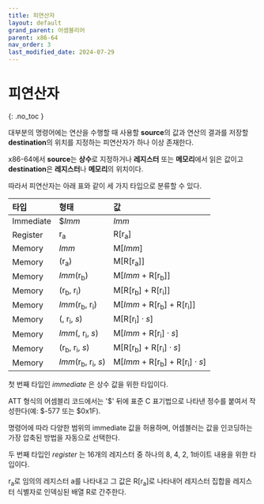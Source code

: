 ```yaml
---
title: 피연산자
layout: default
grand_parent: 어셈블리어
parent: x86-64
nav_order: 3
last_modified_date: 2024-07-29
---
```


# 피연산자
{: .no_toc }

대부분의 명령어에는 연산을 수행할 때 사용할 **source**의 값과 연산의 결과를 저장할 **destination**의 위치를 지정하는 피연산자가 하나 이상 존재한다.

x86-64에서 **source**는 **상수**로 지정하거나 **레지스터** 또는 **메모리**에서 읽은 값이고 **destination**은 **레지스터**나 **메모리**의 위치이다.

따라서 피연산자는 아래 표와 같이 세 가지 타입으로 분류할 수 있다. 

| 타입         | 형태                                          | 값                                                     | 
|:-------------|:----------------------------------------------|:------------------------------------------------------|
| Immediate    | $_Imm_                                        | _Imm_                                                 |
| Register     | r<sub>a</sub>                                 | R[r<sub>a</sub>]                                      |
| Memory       | _Imm_                                         | M[_Imm_]                                              |
| Memory       | (r<sub>a</sub>)                               | M[R[r<sub>a</sub>]]                                   |
| Memory       | _Imm_(r<sub>b</sub>)                          | M[_Imm_ + R[r<sub>b</sub>]]                           |
| Memory       | (r<sub>b</sub>, r<sub>i</sub>)                | M[R[r<sub>b</sub>] + R[r<sub>i</sub>]]                |
| Memory       | _Imm_(r<sub>b</sub>, r<sub>i</sub>)           | M[_Imm_ + R[r<sub>b</sub>] + R[r<sub>i</sub>]]        |
| Memory       | (, r<sub>i</sub>, _s_)                        | M[R[r<sub>i</sub>] · _s_]                             |
| Memory       | _Imm_(, r<sub>i</sub>, _s_)                   | M[_Imm_ + R[r<sub>i</sub>] · _s_]                     |
| Memory       | (r<sub>b</sub>, r<sub>i</sub>, _s_)           | M[R[r<sub>b</sub>] + R[r<sub>i</sub>] · _s_]          |
| Memory       | _Imm_(r<sub>b</sub>, r<sub>i</sub>, _s_)      | M[_Imm_ + R[r<sub>b</sub>] + R[r<sub>i</sub>] · _s_]  |

첫 번째 타입인 *immediate* 은 상수 값을 위한 타입이다.

ATT 형식의 어셈블리 코드에서는 '$' 뒤에 표준 C 표기법으로 나타낸 정수를 붙여서 작성한다(예: $-577 또는 $0x1F).

명령어에 따라 다양한 범위의 immediate 값을 허용하며, 어셈블러는 값을 인코딩하는 가장 압축된 방법을 자동으로 선택한다.

두 번째 타입인 *register* 는 16개의 레지스터 중 하나의 8, 4, 2, 1바이트 내용을 위한 타입이다.

r<sub>a</sub>로 임의의 레지스터 a를 나타내고 그 값은 R[r<sub>a</sub>]로 나타내어 레지스터 집합을 레지스터 식별자로 인덱싱된 배열 R로 간주한다.
